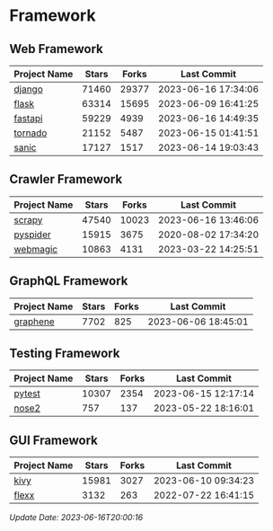 # Framework

## Web Framework
| Project Name | Stars | Forks | Last Commit |
| ------------ | ----- | ----- | ----------- |
| [django](https://github.com/django/django) | 71460 | 29377 | 2023-06-16 17:34:06 |
| [flask](https://github.com/pallets/flask) | 63314 | 15695 | 2023-06-09 16:41:25 |
| [fastapi](https://github.com/tiangolo/fastapi) | 59229 | 4939 | 2023-06-16 14:49:35 |
| [tornado](https://github.com/tornadoweb/tornado) | 21152 | 5487 | 2023-06-15 01:41:51 |
| [sanic](https://github.com/sanic-org/sanic) | 17127 | 1517 | 2023-06-14 19:03:43 |

## Crawler Framework
| Project Name | Stars | Forks | Last Commit |
| ------------ | ----- | ----- | ----------- |
| [scrapy](https://github.com/scrapy/scrapy) | 47540 | 10023 | 2023-06-16 13:46:06 |
| [pyspider](https://github.com/binux/pyspider) | 15915 | 3675 | 2020-08-02 17:34:20 |
| [webmagic](https://github.com/code4craft/webmagic) | 10863 | 4131 | 2023-03-22 14:25:51 |

## GraphQL Framework
| Project Name | Stars | Forks | Last Commit |
| ------------ | ----- | ----- | ----------- |
| [graphene](https://github.com/graphql-python/graphene) | 7702 | 825 | 2023-06-06 18:45:01 |

## Testing Framework
| Project Name | Stars | Forks | Last Commit |
| ------------ | ----- | ----- | ----------- |
| [pytest](https://github.com/pytest-dev/pytest) | 10307 | 2354 | 2023-06-15 12:17:14 |
| [nose2](https://github.com/nose-devs/nose2) | 757 | 137 | 2023-05-22 18:16:01 |

## GUI Framework
| Project Name | Stars | Forks | Last Commit |
| ------------ | ----- | ----- | ----------- |
| [kivy](https://github.com/kivy/kivy) | 15981 | 3027 | 2023-06-10 09:34:23 |
| [flexx](https://github.com/flexxui/flexx) | 3132 | 263 | 2022-07-22 16:41:15 |

*Update Date: 2023-06-16T20:00:16*